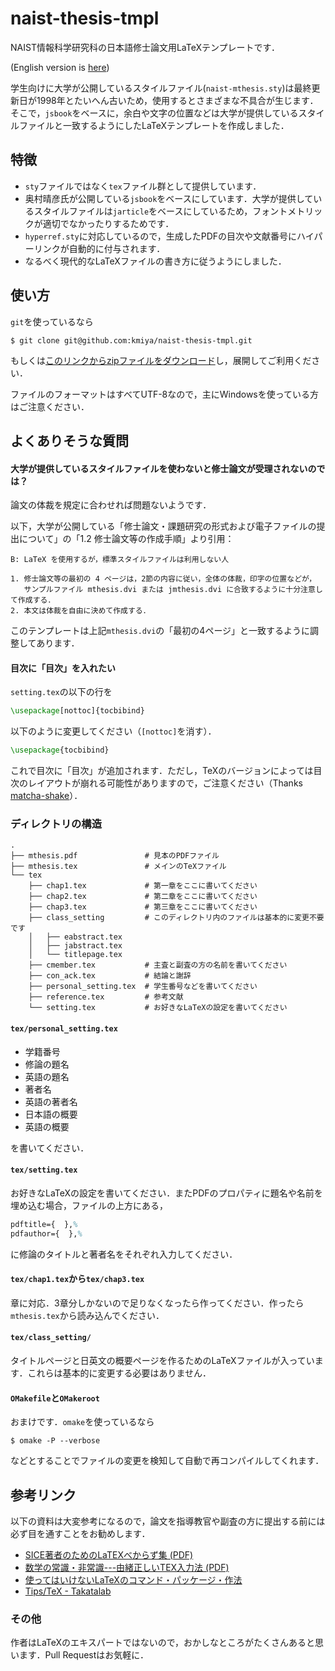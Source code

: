 naist-thesis-tmpl
===============================

NAIST情報科学研究科の日本語修士論文用LaTeXテンプレートです．

(English version is [here](https://github.com/kmiya/naist-thesis-tmpl-en))

学生向けに大学が公開しているスタイルファイル(`naist-mthesis.sty`)は最終更新日が1998年とたいへん古いため，使用するとさまざまな不具合が生じます．そこで，`jsbook`をベースに，余白や文字の位置などは大学が提供しているスタイルファイルと一致するようにしたLaTeXテンプレートを作成しました．

## 特徴
- `sty`ファイルではなく`tex`ファイル群として提供しています．
- 奥村晴彦氏が公開している`jsbook`をベースにしています．大学が提供しているスタイルファイルは`jarticle`をベースにしているため，フォントメトリックが適切でなかったりするためです．
- `hyperref.sty`に対応しているので，生成したPDFの目次や文献番号にハイパーリンクが自動的に付与されます．
- なるべく現代的なLaTeXファイルの書き方に従うようにしました．

## 使い方
`git`を使っているなら

    $ git clone git@github.com:kmiya/naist-thesis-tmpl.git

もしくは[このリンクからzipファイルをダウンロード](https://github.com/kmiya/naist-thesis-tmpl/archive/master.zip)し，展開してご利用ください．

ファイルのフォーマットはすべてUTF-8なので，主にWindowsを使っている方はご注意ください．

## よくありそうな質問

#### 大学が提供しているスタイルファイルを使わないと修士論文が受理されないのでは？

論文の体裁を規定に合わせれば問題ないようです．

以下，大学が公開している「修士論文・課題研究の形式および電子ファイルの提出について」の「1.2 修士論文等の作成手順」より引用：

    B: LaTeX を使用するが，標準スタイルファイルは利用しない人

    1. 修士論文等の最初の 4 ページは，2節の内容に従い，全体の体裁，印字の位置などが，
       サンプルファイル mthesis.dvi または jmthesis.dvi に合致するように十分注意して作成する．
    2. 本文は体裁を自由に決めて作成する．

このテンプレートは上記`mthesis.dvi`の「最初の4ページ」と一致するように調整してあります．

#### 目次に「目次」を入れたい
`setting.tex`の以下の行を

```tex
\usepackage[nottoc]{tocbibind}
```

以下のように変更してください（`[nottoc]`を消す）．

```tex
\usepackage{tocbibind}
```

これで目次に「目次」が追加されます．ただし，TeXのバージョンによっては目次のレイアウトが崩れる可能性がありますので，ご注意ください（Thanks [matcha-shake](https://github.com/matcha-shake)）．

### ディレクトリの構造

```
.
├── mthesis.pdf               # 見本のPDFファイル
├── mthesis.tex               # メインのTeXファイル
└── tex
    ├── chap1.tex             # 第一章をここに書いてください
    ├── chap2.tex             # 第二章をここに書いてください
    ├── chap3.tex             # 第三章をここに書いてください
    ├── class_setting         # このディレクトリ内のファイルは基本的に変更不要です
    │   ├── eabstract.tex
    │   ├── jabstract.tex
    │   └── titlepage.tex
    ├── cmember.tex           # 主査と副査の方の名前を書いてください
    ├── con_ack.tex           # 結論と謝辞
    ├── personal_setting.tex  # 学生番号などを書いてください
    ├── reference.tex         # 参考文献
    └── setting.tex           # お好きなLaTeXの設定を書いてください
```

#### `tex/personal_setting.tex`

- 学籍番号
- 修論の題名
- 英語の題名
- 著者名
- 英語の著者名
- 日本語の概要
- 英語の概要

を書いてください．

#### `tex/setting.tex`

お好きなLaTeXの設定を書いてください．またPDFのプロパティに題名や名前を埋め込む場合，ファイルの上方にある，

```tex
pdftitle={  },%
pdfauthor={  },%
```

に修論のタイトルと著者名をそれぞれ入力してください．

#### `tex/chap1.tex`から`tex/chap3.tex`

章に対応．3章分しかないので足りなくなったら作ってください．作ったら`mthesis.tex`から読み込んでください．

#### `tex/class_setting/`

タイトルページと日英文の概要ページを作るためのLaTeXファイルが入っています．これらは基本的に変更する必要はありません．

#### `OMakefile`と`OMakeroot`

おまけです．`omake`を使っているなら

    $ omake -P --verbose

などとすることでファイルの変更を検知して自動で再コンパイルしてくれます．

## 参考リンク
以下の資料は大変参考になるので，論文を指導教官や副査の方に提出する前には必ず目を通すことをお勧めします．

- [SICE著者のためのLaTEXべからず集 (PDF)](https://www.jstage.jst.go.jp/article/sicejl1962/34/11/34_11_889/_article/-char/ja/)
- [数学の常識・非常識---由緒正しいTEX入力法 (PDF)](http://www.math.tohoku.ac.jp/tmj/oda_tex.pdf)
- [使ってはいけないLaTeXのコマンド・パッケージ・作法](http://ichiro-maruta.blogspot.jp/2013/03/latex.html)
- [Tips/TeX - Takatalab](http://www.info.kochi-tech.ac.jp/y-takata/index.php?Tips/TeX)

### その他
作者はLaTeXのエキスパートではないので，おかしなところがたくさんあると思います．Pull Requestはお気軽に．
